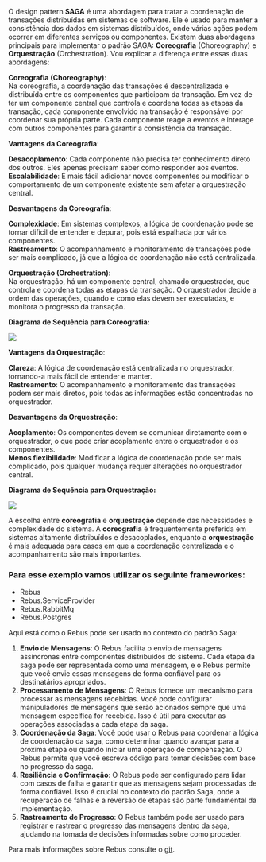 O design pattern **SAGA** é uma abordagem para tratar a coordenação de transações distribuídas em sistemas de software. Ele é usado para manter a consistência dos dados em sistemas distribuídos, onde várias ações podem ocorrer em diferentes serviços ou componentes. Existem duas abordagens principais para implementar o padrão SAGA: **Coreografia** (Choreography) e **Orquestração** (Orchestration). Vou explicar a diferença entre essas duas abordagens:

**Coreografia (Choreography)**:  
Na coreografia, a coordenação das transações é descentralizada e distribuída entre os componentes que participam da transação. Em vez de ter um componente central que controla e coordena todas as etapas da transação, cada componente envolvido na transação é responsável por coordenar sua própria parte. Cada componente reage a eventos e interage com outros componentes para garantir a consistência da transação.

**Vantagens da Coreografia**:

**Desacoplamento**: Cada componente não precisa ter conhecimento direto dos outros. Eles apenas precisam saber como responder aos eventos.  
**Escalabilidade**: É mais fácil adicionar novos componentes ou modificar o comportamento de um componente existente sem afetar a orquestração central.

**Desvantagens da Coreografia**:

**Complexidade**: Em sistemas complexos, a lógica de coordenação pode se tornar difícil de entender e depurar, pois está espalhada por vários componentes.  
**Rastreamento**: O acompanhamento e monitoramento de transações pode ser mais complicado, já que a lógica de coordenação não está centralizada.

**Orquestração (Orchestration)**:  
Na orquestração, há um componente central, chamado orquestrador, que controla e coordena todas as etapas da transação. O orquestrador decide a ordem das operações, quando e como elas devem ser executadas, e monitora o progresso da transação.

**Diagrama de Sequência para Coreografia:**

![](https://33333.cdn.cke-cs.com/kSW7V9NHUXugvhoQeFaf/images/24735102703fab1279338430d6525c138ecf75d83d4610b4.png)

**Vantagens da Orquestração**:

**Clareza**: A lógica de coordenação está centralizada no orquestrador, tornando-a mais fácil de entender e manter.  
**Rastreamento**: O acompanhamento e monitoramento das transações podem ser mais diretos, pois todas as informações estão concentradas no orquestrador.

**Desvantagens da Orquestração**:

**Acoplamento**: Os componentes devem se comunicar diretamente com o orquestrador, o que pode criar acoplamento entre o orquestrador e os componentes.  
**Menos flexibilidade**: Modificar a lógica de coordenação pode ser mais complicado, pois qualquer mudança requer alterações no orquestrador central.

**Diagrama de Sequência para Orquestração:**

![](https://33333.cdn.cke-cs.com/kSW7V9NHUXugvhoQeFaf/images/618621ebce3f6f2e893f059df15bfcc185ccbee3e1354549.png)

A escolha entre **coreografia** e **orquestração** depende das necessidades e complexidade do sistema. A **coreografia** é frequentemente preferida em sistemas altamente distribuídos e desacoplados, enquanto a **orquestração** é mais adequada para casos em que a coordenação centralizada e o acompanhamento são mais importantes.

### Para esse exemplo vamos utilizar os seguinte frameworkes:

*   Rebus
*   Rebus.ServiceProvider
*   Rebus.RabbitMq
*   Rebus.Postgres

Aqui está como o Rebus pode ser usado no contexto do padrão Saga:

1.  **Envio de Mensagens**: O Rebus facilita o envio de mensagens assíncronas entre componentes distribuídos do sistema. Cada etapa da saga pode ser representada como uma mensagem, e o Rebus permite que você envie essas mensagens de forma confiável para os destinatários apropriados.
2.  **Processamento de Mensagens**: O Rebus fornece um mecanismo para processar as mensagens recebidas. Você pode configurar manipuladores de mensagens que serão acionados sempre que uma mensagem específica for recebida. Isso é útil para executar as operações associadas a cada etapa da saga.
3.  **Coordenação da Saga**: Você pode usar o Rebus para coordenar a lógica de coordenação da saga, como determinar quando avançar para a próxima etapa ou quando iniciar uma operação de compensação. O Rebus permite que você escreva código para tomar decisões com base no progresso da saga.
4.  **Resiliência e Confirmação**: O Rebus pode ser configurado para lidar com casos de falha e garantir que as mensagens sejam processadas de forma confiável. Isso é crucial no contexto do padrão Saga, onde a recuperação de falhas e a reversão de etapas são parte fundamental da implementação.
5.  **Rastreamento de Progresso**: O Rebus também pode ser usado para registrar e rastrear o progresso das mensagens dentro da saga, ajudando na tomada de decisões informadas sobre como proceder.

Para mais informações sobre Rebus consulte o [git](https://github.com/rebus-org/Rebus).
